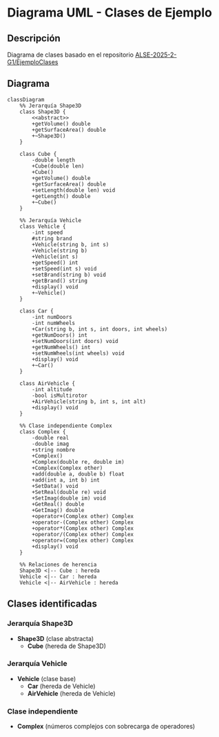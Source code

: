 # Diagrama UML - Clases de Ejemplo

## Descripción
Diagrama de clases basado en el repositorio [ALSE-2025-2-G1/EjemploClases](https://github.com/DanielPalominoS/ALSE-2025-2-G1/tree/main/EjemploClases)

## Diagrama
```mermaid
classDiagram
    %% Jerarquía Shape3D
    class Shape3D {
        <<abstract>>
        +getVolume() double
        +getSurfaceArea() double
        +~Shape3D()
    }
    
    class Cube {
        -double length
        +Cube(double len)
        +Cube()
        +getVolume() double
        +getSurfaceArea() double
        +setLength(double len) void
        +getLength() double
        +~Cube()
    }
    
    %% Jerarquía Vehicle
    class Vehicle {
        -int speed
        #string brand
        +Vehicle(string b, int s)
        +Vehicle(string b)
        +Vehicle(int s)
        +getSpeed() int
        +setSpeed(int s) void
        +setBrand(string b) void
        +getBrand() string
        +display() void
        +~Vehicle()
    }
    
    class Car {
        -int numDoors
        -int numWheels
        +Car(string b, int s, int doors, int wheels)
        +getNumDoors() int
        +setNumDoors(int doors) void
        +getNumWheels() int
        +setNumWheels(int wheels) void
        +display() void
        +~Car()
    }
    
    class AirVehicle {
        -int altitude
        -bool isMultirotor
        +AirVehicle(string b, int s, int alt)
        +display() void
    }
    
    %% Clase independiente Complex
    class Complex {
        -double real
        -double imag
        +string nombre
        +Complex()
        +Complex(double re, double im)
        +Complex(Complex other)
        +add(double a, double b) float
        +add(int a, int b) int
        +SetData() void
        +SetReal(double re) void
        +SetImag(double im) void
        +GetReal() double
        +GetImag() double
        +operator+(Complex other) Complex
        +operator-(Complex other) Complex
        +operator*(Complex other) Complex
        +operator/(Complex other) Complex
        +operator=(Complex other) Complex
        +display() void
    }
    
    %% Relaciones de herencia
    Shape3D <|-- Cube : hereda
    Vehicle <|-- Car : hereda
    Vehicle <|-- AirVehicle : hereda
```

## Clases identificadas

### Jerarquía Shape3D
- **Shape3D** (clase abstracta)
  - **Cube** (hereda de Shape3D)

### Jerarquía Vehicle
- **Vehicle** (clase base)
  - **Car** (hereda de Vehicle)
  - **AirVehicle** (hereda de Vehicle)

### Clase independiente
- **Complex** (números complejos con sobrecarga de operadores)

